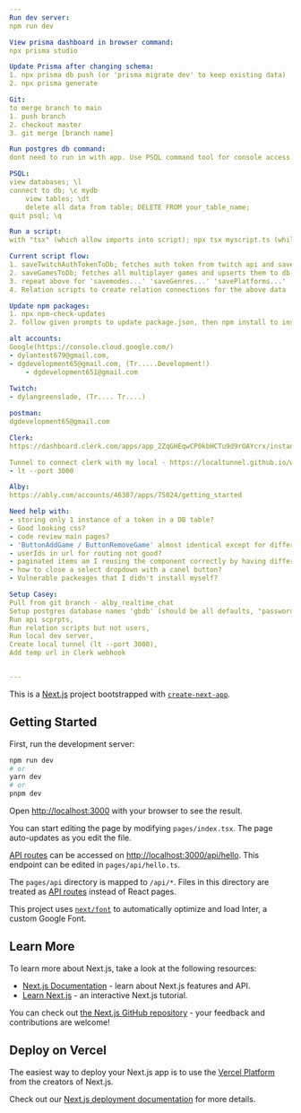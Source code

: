```yaml
---
Run dev server:
npm run dev

View prisma dashboard in browser command: 
npx prisma studio

Update Prisma after changing schema: 
1. npx prisma db push (or 'prisma migrate dev' to keep existing data)
2. npx prisma generate

Git:
to merge branch to main
1. push branch
2. checkout master
3. git merge [branch name] 

Run postgres db command:
dont need to run in with app. Use PSQL command tool for console access

PSQL:
view databases; \l
connect to db; \c mydb
    view tables; \dt
    delete all data from table; DELETE FROM your_table_name;
quit psql; \q

Run a script:
with "tsx" (which allow imports into script); npx tsx myscript.ts (while in directory need to figure out tsconfig to run from anywhere)

Current script flow: 
1. saveTwitchAuthTokenToDb; fetches auth token from twitch api and saves it to db
2. saveGamesToDb; fetches all multiplayer games and upserts them to db
3. repeat above for 'savemodes...' 'saveGenres...' 'savePlatforms...'
4. Relation scripts to create relation connections for the above data

Update npm packages:
1. npx npm-check-updates
2. follow given prompts to update package.json, then npm install to install

alt accounts:
Google(https://console.cloud.google.com/) 
- dylantest679@gmail.com, 
- dgdevelopment65@gmail.com, (Tr.....Development!)
    - dgdevelopment651@gmail.com 
    
Twitch:
- dylangreenslade, (Tr.... Tr....)

postman:
dgdevelopment65@gmail.com

Clerk:
https://dashboard.clerk.com/apps/app_2ZqGHEqwCP0kbHCTu9d9rOAYcrx/instances/ins_2ZqGHBR10qDJFiWuVt7xHbCyXWu

Tunnel to connect clerk with my local - https://localtunnel.github.io/www/ as per - https://clerk.com/docs/users/sync-data
- lt --port 3000

Alby:
https://ably.com/accounts/46307/apps/75024/getting_started

Need help with:
- storing only 1 instance of a token in a DB table?
- Good looking css?
- code review main pages?
- 'ButtonAddGame / ButtonRemoveGame' almost identical except for different api routes. Should these be merged? = pass different onclick handler
- userIds in url for routing not good?
- paginated items am I reusing the component correctly by having different versions?
- how to close a select dropdown with a canel button?
- Vulnerable packeages that I didn't install myself?

Setup Casey:
Pull from git branch - alby_realtime_chat
Setup postgres database names 'gbdb' (should be all defaults, "password" (as per Prisma schema ))
Run api scprpts,
Run relation scripts but not users,
Run local dev server,
Create local tunnel (lt --port 3000),
Add temp url in Clerk webhook


---
```


This is a [Next.js](https://nextjs.org/) project bootstrapped with [`create-next-app`](https://github.com/vercel/next.js/tree/canary/packages/create-next-app).

## Getting Started

First, run the development server:

```bash
npm run dev
# or
yarn dev
# or
pnpm dev
```

Open [http://localhost:3000](http://localhost:3000) with your browser to see the result.

You can start editing the page by modifying `pages/index.tsx`. The page auto-updates as you edit the file.

[API routes](https://nextjs.org/docs/api-routes/introduction) can be accessed on [http://localhost:3000/api/hello](http://localhost:3000/api/hello). This endpoint can be edited in `pages/api/hello.ts`.

The `pages/api` directory is mapped to `/api/*`. Files in this directory are treated as [API routes](https://nextjs.org/docs/api-routes/introduction) instead of React pages.

This project uses [`next/font`](https://nextjs.org/docs/basic-features/font-optimization) to automatically optimize and load Inter, a custom Google Font.

## Learn More

To learn more about Next.js, take a look at the following resources:

- [Next.js Documentation](https://nextjs.org/docs) - learn about Next.js features and API.
- [Learn Next.js](https://nextjs.org/learn) - an interactive Next.js tutorial.

You can check out [the Next.js GitHub repository](https://github.com/vercel/next.js/) - your feedback and contributions are welcome!

## Deploy on Vercel

The easiest way to deploy your Next.js app is to use the [Vercel Platform](https://vercel.com/new?utm_medium=default-template&filter=next.js&utm_source=create-next-app&utm_campaign=create-next-app-readme) from the creators of Next.js.

Check out our [Next.js deployment documentation](https://nextjs.org/docs/deployment) for more details.
